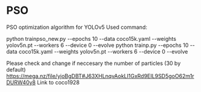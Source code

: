 # PSO
PSO optimization algorithm for YOLOv5
Used command:


python trainpso_new.py  --epochs 10 --data coco15k.yaml --weights yolov5n.pt --workers 6 --device 0 --evolve
python trainp.py  --epochs 10 --data coco15k.yaml --weights yolov5n.pt --workers 6 --device 0 --evolve

Please check and change if neccesary the number of particles (30 by default)
https://mega.nz/file/yjoBgDBT#J63XHLnqvAokLI1GxRd9EIL9SD5goO62m1rDURW40y8
Link to coco1928
